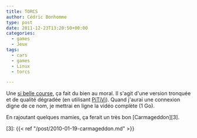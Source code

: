 ```yaml
---
title: TORCS
author: Cédric Bonhomme
type: post
date: 2011-12-23T13:20:50+00:00
categories:
  - games
  - Jeux
tags:
  - cars
  - games
  - Linux
  - torcs

---
```

Une [si belle course][1], ça fait du bien au moral. Il s'agit d'une version
tronquée et de qualité dégradée (en utilisant [PiTiVi][2]). Quand j'aurai une
connexion digne de ce nom, je mettrai en ligne la vidéo complète (1 Go).

En rajoutant quelques mamies, ça ferait un très bon [Carmageddon][3].

 [1]: https://plus.google.com/u/0/photos/106973022319954455496/albums/5689301352647940897
 [2]: http://www.pitivi.org
 [3]: {{< ref "/post/2010-01-19-carmageddon.md" >}}